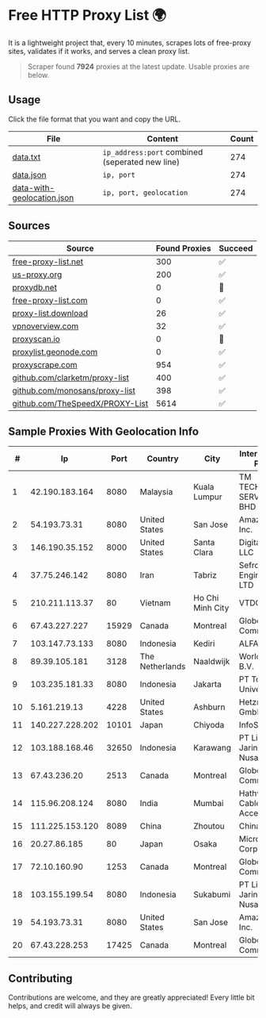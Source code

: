 
# Free HTTP Proxy List 🌍

It is a lightweight project that, every 10 minutes, scrapes lots of free-proxy sites, validates if it works, and serves a clean proxy list.


> Scraper found **7924** proxies at the latest update. Usable proxies are below.

## Usage

Click the file format that you want and copy the URL.


|File|Content|Count|
|----|-------|-----|
|[data.txt](https://raw.githubusercontent.com/themiralay/Proxy-List-World/master/data.txt)|`ip_address:port` combined (seperated new line)|274|
|[data.json](https://raw.githubusercontent.com/themiralay/Proxy-List-World/master/data.json)|`ip, port`|274|
|[data-with-geolocation.json](https://raw.githubusercontent.com/themiralay/Proxy-List-World/master/data-with-geolocation.json)|`ip, port, geolocation`|274|

## Sources

|Source|Found Proxies|Succeed|
|------|-------------|-------|
|[free-proxy-list.net](https://free-proxy-list.net)|300|✅|
|[us-proxy.org](https://www.us-proxy.org)|200|✅|
|[proxydb.net](http://proxydb.net)|0|🚫|
|[free-proxy-list.com](https://free-proxy-list.com/?page=&port=&type%5B%5D=http&type%5B%5D=https&up_time=0&search=Search)|0|✅|
|[proxy-list.download](https://www.proxy-list.download/HTTP)|26|✅|
|[vpnoverview.com](https://vpnoverview.com/privacy/anonymous-browsing/free-proxy-servers)|32|✅|
|[proxyscan.io](https://www.proxyscan.io)|0|🚫|
|[proxylist.geonode.com](https://proxylist.geonode.com/api/proxy-list?limit=300&page=1&sort_by=lastChecked&sort_type=desc&protocols=http,https)|0|✅|
|[proxyscrape.com](https://api.proxyscrape.com/v2/?request=displayproxies&protocol=http&timeout=10000&country=all&ssl=all&anonymity=all)|954|✅|
|[github.com/clarketm/proxy-list](https://raw.githubusercontent.com/clarketm/proxy-list/master/proxy-list-raw.txt)|400|✅|
|[github.com/monosans/proxy-list](https://raw.githubusercontent.com/monosans/proxy-list/main/proxies/http.txt)|398|✅|
|[github.com/TheSpeedX/PROXY-List](https://raw.githubusercontent.com/TheSpeedX/PROXY-List/master/http.txt)|5614|✅|


## Sample Proxies With Geolocation Info

|#|Ip|Port|Country|City|Internet Service Provider|
|-|--|----|-------|----|-------------------------|
|1|42.190.183.164|8080|Malaysia|Kuala Lumpur|TM TECHNOLOGY SERVICES SDN BHD|
|2|54.193.73.31|8080|United States|San Jose|Amazon.com, Inc.|
|3|146.190.35.152|8000|United States|Santa Clara|DigitalOcean, LLC|
|4|37.75.246.142|8080|Iran|Tabriz|Sefroyek Pardaz Engineering Co. LTD|
|5|210.211.113.37|80|Vietnam|Ho Chi Minh City|VTDC|
|6|67.43.227.227|15929|Canada|Montreal|GloboTech Communications|
|7|103.147.73.133|8080|Indonesia|Kediri|ALFATINDO|
|8|89.39.105.181|3128|The Netherlands|Naaldwijk|WorldStream B.V.|
|9|103.235.181.33|8080|Indonesia|Jakarta|PT Top Class Universal|
|10|5.161.219.13|4228|United States|Ashburn|Hetzner Online GmbH|
|11|140.227.228.202|10101|Japan|Chiyoda|InfoSphere|
|12|103.188.168.46|32650|Indonesia|Karawang|PT Lintas Jaringan Nusantara|
|13|67.43.236.20|2513|Canada|Montreal|GloboTech Communications|
|14|115.96.208.124|8080|India|Mumbai|Hathway IP over Cable Internet Access|
|15|111.225.153.120|8089|China|Zhoutou|China Telecom|
|16|20.27.86.185|80|Japan|Osaka|Microsoft Corporation|
|17|72.10.160.90|1253|Canada|Montreal|GloboTech Communications|
|18|103.155.199.54|8080|Indonesia|Sukabumi|PT Lintas Jaringan Nusantara|
|19|54.193.73.31|8080|United States|San Jose|Amazon.com, Inc.|
|20|67.43.228.253|17425|Canada|Montreal|GloboTech Communications|



## Contributing

Contributions are welcome, and they are greatly appreciated! Every
little bit helps, and credit will always be given.


